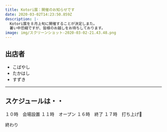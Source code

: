 ```yaml
---
title: Kotori展：開催のお知らせです
date: 2020-03-02T14:23:50.859Z
description: |-
  Kotori展を８月上旬に開催することが決定しまた。
  暑い中恐縮ですが、皆様のお越しをお待ちしております。
image: img/スクリーンショット-2020-03-02-21.43.48.png
---
```

## 出店者
- こばやし
- たかはし
- すずき

---
## スケジュールは・・
１０時　会場設置
１１時　オープン
１６時　終了
１７時　打ち上げ🍺

終わり
